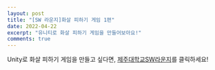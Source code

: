 ```yaml
---
layout: post
title: "[SW 라운지]화살 피하기 게임 1편"
date: 2022-04-22
excerpt: "유니티로 화살 피하기 게임을 만들어보아요!"
comments: true
---
```


Unity로 화살 피하기 게임을 만들고 싶다면, [제주대학교SW라운지](https://www.youtube.com/watch?v=i8LUAMBAyZY)를 클릭하세요!
